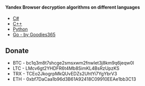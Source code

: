 #### Yandex Browser decryption algorithms on different languages
* [C#](csharp)
* [C++](cpp)
* [Python](python)
* [Go - by Goodies365](go)


## Donate

* BTC - bc1q3m8t7shcge2smsxwm2fnwlet3j8km9q6jeqw0l
* LTC - LMcv6gt2YHDFR6t4Mb8SimKL4BsRzUpzKS
* TRX - TCEo2JkogrpMkQUvEDZs2UhtYi7YgYbrV3
* ETH - 0xbf7DaCaa1b96d3B61A92418C09910EEAe1bb3C13
  
